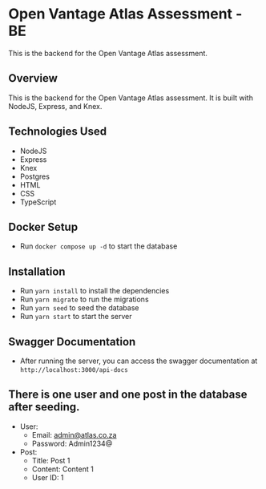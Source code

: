 # Open Vantage Atlas Assessment - BE

This is the backend for the Open Vantage Atlas assessment.

## Overview

This is the backend for the Open Vantage Atlas assessment. It is built with NodeJS, Express, and Knex.

## Technologies Used

- NodeJS
- Express
- Knex
- Postgres
- HTML
- CSS
- TypeScript

## Docker Setup

- Run `docker compose up -d` to start the database

## Installation

- Run `yarn install` to install the dependencies
- Run `yarn migrate` to run the migrations
- Run `yarn seed` to seed the database
- Run `yarn start` to start the server

## Swagger Documentation

- After running the server, you can access the swagger documentation at `http://localhost:3000/api-docs`

## There is one user and one post in the database after seeding.
- User:
  - Email: admin@atlas.co.za
  - Password: Admin1234@
- Post:
  - Title: Post 1
  - Content: Content 1
  - User ID: 1
